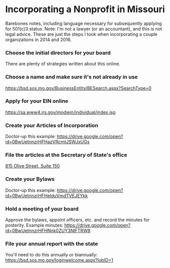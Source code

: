 # Incorporating a Nonprofit in Missouri

Barebones notes, including language necessary for subsequently applying for 501(c)3 status. Note: I'm not a lawyer (or an accountant), and this is not legal advice. These are just the steps I took when incorporating a couple organizations in 2014 and 2016.

### Choose the initial directors for your board 

There are plenty of strategies written about this online.

### Choose a name and make sure it's not already in use

https://bsd.sos.mo.gov/BusinessEntity/BESearch.aspx?SearchType=0

### Apply for your EIN online

https://sa.www4.irs.gov/modiein/individual/index.jsp

### Create your Articles of Incorporation

Doctor-up this example: https://drive.google.com/open?id=0BwUetnnzrHFHazVRcmtJSWJxUGs

### File the articles at the Secretary of State's office

[815 Olive Street, Suite 150](https://goo.gl/maps/hHoPzY65Z8A2)

### Create your Bylaws 

Doctor-up this example: https://drive.google.com/open?id=0BwUetnnzrHFHelduVmdTVEJEYkk

### Hold a meeting of your board

Approve the bylaws, appoint officers, etc. and record the minutes for posterity. Example minutes: https://drive.google.com/open?id=0BwUetnnzrHFHNnk0ZUY3NlFTRW8

### File your annual report with the state

You'll need to do this annually or biannually:
https://bsd.sos.mo.gov/loginwelcome.aspx?lobID=1